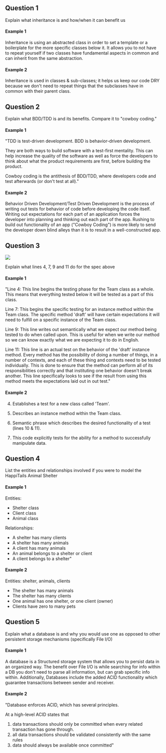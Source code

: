## Question 1

Explain what inheritance is and how/when it can benefit us

#### Example 1

Inheritance is using an abstracted class in order to set a template or a boilerplate for the more specific classes below it. It allows you to not have to repeat  yourself if two classes have fundamental aspects in common and can inherit from the same abstraction.

#### Example 2

Inheritance is used in classes & sub-classes; it helps us keep our code DRY because we don't need to repeat things that the subclasses have in common with their parent class.

## Question 2

Explain what BDD/TDD is and its benefits. Compare it to "cowboy coding."

#### Example 1

"TDD is test-driven development.
BDD is behavior-driven development.

They are both ways to build software with a test-first mentality.  This can help increase the quality of the software as well as force the developers to think about what the product requirements are first, before building the product.

Cowboy coding is the antithesis of BDD/TDD, where developers code and test afterwards (or don't test at all)."

#### Example 2

Behavior Driven Development/Test Driven Development is the process of writing out tests for behavior of code before developing the code itself.  Writing out expectations for each part of an application forces the developer into planning and thinking out each part of the app.  Rushing to build out functionality of an app ("Cowboy Coding") is more likely to send the developer down blind alleys than it is to result in a well-constructed app.

## Question 3

![](http://f.cl.ly/items/360s2J0b3E2P0Z3F362t/nfl_spec.png)

Explain what lines 4, 7, 9 and 11 do for the spec above

#### Example 1

"Line 4: This line begins the testing phase for the Team class as a whole. This means that everything tested below it will be tested as a part of this class.

Line 7: This begins the specific testing for an instance method within the Team class. The specific method 'draft' will have certain expectations it will need to fulfill on a specific instance of the Team class.

Line 9: This line writes out semantically what we expect our method being tested to do when called upon. This is useful for when we write our method so we can know exactly what we are expecting it to do in English.

Line 11: This line is an actual test on the behavior of the 'draft' instance method. Every method has the possibility of doing a number of things, in a number of contexts, and each of these thing and contexts need to be tested individually. This is done to ensure that the method can perform all of its responsibilities correctly and that instituting one behavior doesn't break another. This line specifically looks to see if the result from using this method meets the expectations laid out in out test."

#### Example 2

4. Establishes a test for a new class called 'Team'.

7. Describes an instance method within the Team class.

9. Semantic phrase which describes the desired functionality of a test (lines 10 & 11).

11. This code explicitly tests for the ability for a method to successfully manipulate data.

## Question 4

List the entities and relationships involved if you were to model the HappiTails Animal Shelter

#### Example 1

Entities:
* Shelter class
* Client class
* Animal class

Relationships:
* A shelter has many clients
* A shelter has many animals
* A client has many animals
* An animal belongs to a shelter or client
* A client belongs to a shelter"

#### Example 2

Entities:  shelter, animals, clients

* The shelter has many animals
* The shelter has many clients
* One animal has one shelter, or one client (owner)
* Clients have zero to many pets

## Question 5

Explain what a database is and why you would use one as opposed to other persistent storage mechanisms (specifically File I/O)

#### Example 1

A database is a Structured storage system that allows you to persist data in an organized way.  The benefit over File I/O is while searching for info within a DB you don't need to parse all information, but can grab specific info within.  Additionally, Databases include the added ACID functionality which guarantee transactions between sender and receiver.

#### Example 2

"Database enforces ACID, which has several principles.

At a high-level ACID states that

1. data transactions should only be committed when every related transaction has gone through.
2. all data transactions should be validated consistently with the same rules
3. data should always be available once committed"